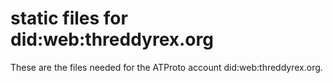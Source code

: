 # static files for did:web:threddyrex.org

These are the files needed for the ATProto account did:web:threddyrex.org.
